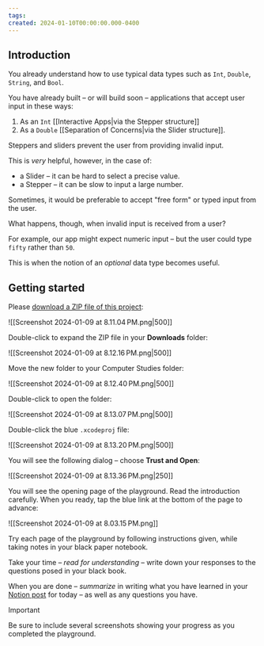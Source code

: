 ```yaml
---
tags:
created: 2024-01-10T00:00:00.000-0400
---
```

## Introduction

You already understand how to use typical data types such as `Int`, `Double`, `String`, and `Bool`.

You have already built – or will build soon – applications that accept user input in these ways:

1. As an `Int` [[Interactive Apps|via the Stepper structure]]
2. As a  `Double` [[Separation of Concerns|via the Slider structure]].

Steppers and sliders prevent the user from providing invalid input.

This is *very* helpful, however, in the case of:

- a Slider – it can be hard to select a precise value.
- a Stepper – it can be slow to input a large number.

Sometimes, it would be preferable to accept "free form" or typed input from the user.

What happens, though, when invalid input is received from a user?

For example, our app might expect numeric input – but the user could type `fifty` rather than `50`.

This is when the notion of an *optional* data type becomes useful.

## Getting started

Please [download a ZIP file of this project](https://russellgordon.ca/lcs/2023-24/Optionals.zip):

![[Screenshot 2024-01-09 at 8.11.04 PM.png|500]]

Double-click to expand the ZIP file in your **Downloads** folder:

![[Screenshot 2024-01-09 at 8.12.16 PM.png|500]]

Move the new folder to your Computer Studies folder:

![[Screenshot 2024-01-09 at 8.12.40 PM.png|500]]

Double-click to open the folder:

![[Screenshot 2024-01-09 at 8.13.07 PM.png|500]]

Double-click the blue `.xcodeproj` file:

![[Screenshot 2024-01-09 at 8.13.20 PM.png|500]]

You will see the following dialog – choose **Trust and Open**:

![[Screenshot 2024-01-09 at 8.13.36 PM.png|250]]


You will see the opening page of the playground. Read the introduction carefully. When you ready, tap the blue link at the bottom of the page to advance:

![[Screenshot 2024-01-09 at 8.03.15 PM.png]]

Try each page of the playground by following instructions given, while taking notes in your black paper notebook.

Take your time – *read for understanding* – write down your responses to the questions posed in your black book.

When you are done – *summarize* in writing what you have learned in your [Notion post](https://notion.so) for today – as well as any questions you have.

> [!IMPORTANT]
> Be sure to include several screenshots showing your progress as you completed the playground.
